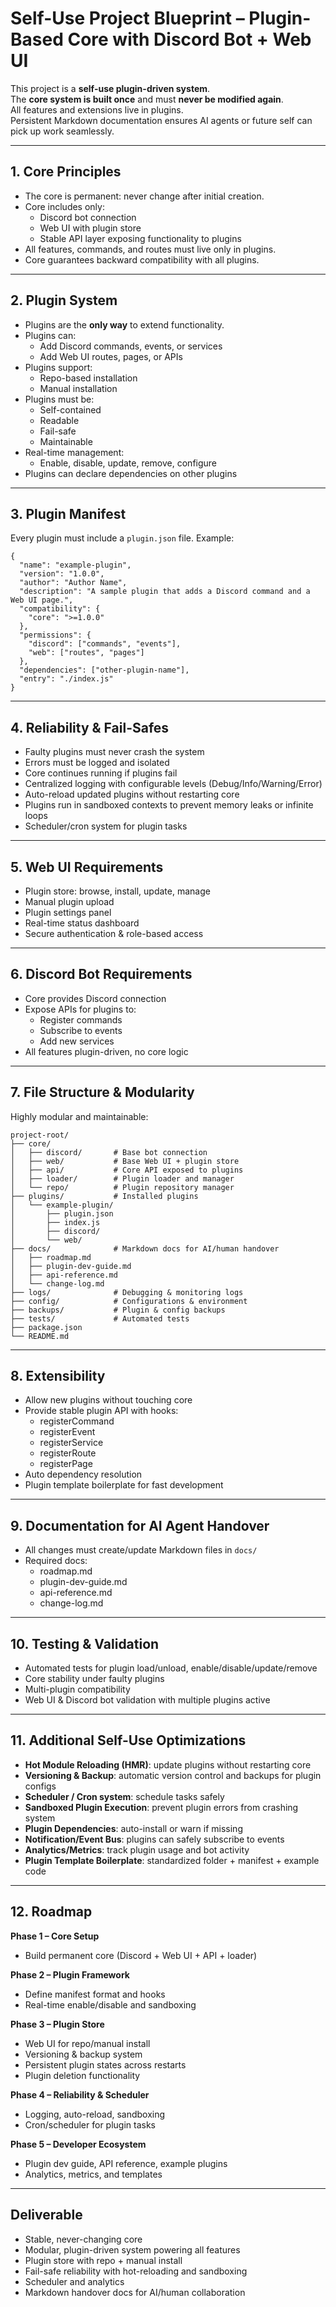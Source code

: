 # Self-Use Project Blueprint – Plugin-Based Core with Discord Bot + Web UI

This project is a **self-use plugin-driven system**.  
The **core system is built once** and must **never be modified again**.  
All features and extensions live in plugins.  
Persistent Markdown documentation ensures AI agents or future self can pick up work seamlessly.

---

## 1. Core Principles
- The core is permanent: never change after initial creation.  
- Core includes only:
  - Discord bot connection
  - Web UI with plugin store
  - Stable API layer exposing functionality to plugins
- All features, commands, and routes must live only in plugins.
- Core guarantees backward compatibility with all plugins.

---

## 2. Plugin System
- Plugins are the **only way** to extend functionality.  
- Plugins can:
  - Add Discord commands, events, or services
  - Add Web UI routes, pages, or APIs
- Plugins support:
  - Repo-based installation
  - Manual installation
- Plugins must be:
  - Self-contained
  - Readable
  - Fail-safe
  - Maintainable
- Real-time management:
  - Enable, disable, update, remove, configure
- Plugins can declare dependencies on other plugins

---

## 3. Plugin Manifest
Every plugin must include a `plugin.json` file. Example:

    {
      "name": "example-plugin",
      "version": "1.0.0",
      "author": "Author Name",
      "description": "A sample plugin that adds a Discord command and a Web UI page.",
      "compatibility": {
        "core": ">=1.0.0"
      },
      "permissions": {
        "discord": ["commands", "events"],
        "web": ["routes", "pages"]
      },
      "dependencies": ["other-plugin-name"],
      "entry": "./index.js"
    }

---

## 4. Reliability & Fail-Safes
- Faulty plugins must never crash the system
- Errors must be logged and isolated
- Core continues running if plugins fail
- Centralized logging with configurable levels (Debug/Info/Warning/Error)
- Auto-reload updated plugins without restarting core
- Plugins run in sandboxed contexts to prevent memory leaks or infinite loops
- Scheduler/cron system for plugin tasks

---

## 5. Web UI Requirements
- Plugin store: browse, install, update, manage
- Manual plugin upload
- Plugin settings panel
- Real-time status dashboard
- Secure authentication & role-based access

---

## 6. Discord Bot Requirements
- Core provides Discord connection
- Expose APIs for plugins to:
  - Register commands
  - Subscribe to events
  - Add new services
- All features plugin-driven, no core logic

---

## 7. File Structure & Modularity
Highly modular and maintainable:

    project-root/
    ├── core/
    │   ├── discord/       # Base bot connection
    │   ├── web/           # Base Web UI + plugin store
    │   ├── api/           # Core API exposed to plugins
    │   ├── loader/        # Plugin loader and manager
    │   └── repo/          # Plugin repository manager
    ├── plugins/           # Installed plugins
    │   └── example-plugin/
    │       ├── plugin.json
    │       ├── index.js
    │       ├── discord/
    │       └── web/
    ├── docs/              # Markdown docs for AI/human handover
    │   ├── roadmap.md
    │   ├── plugin-dev-guide.md
    │   ├── api-reference.md
    │   └── change-log.md
    ├── logs/              # Debugging & monitoring logs
    ├── config/            # Configurations & environment
    ├── backups/           # Plugin & config backups
    ├── tests/             # Automated tests
    ├── package.json
    └── README.md

---

## 8. Extensibility
- Allow new plugins without touching core
- Provide stable plugin API with hooks:
  - registerCommand
  - registerEvent
  - registerService
  - registerRoute
  - registerPage
- Auto dependency resolution
- Plugin template boilerplate for fast development

---

## 9. Documentation for AI Agent Handover
- All changes must create/update Markdown files in `docs/`
- Required docs:
  - roadmap.md
  - plugin-dev-guide.md
  - api-reference.md
  - change-log.md

---

## 10. Testing & Validation
- Automated tests for plugin load/unload, enable/disable/update/remove
- Core stability under faulty plugins
- Multi-plugin compatibility
- Web UI & Discord bot validation with multiple plugins active

---

## 11. Additional Self-Use Optimizations
- **Hot Module Reloading (HMR)**: update plugins without restarting core
- **Versioning & Backup**: automatic version control and backups for plugin configs
- **Scheduler / Cron system**: schedule tasks safely
- **Sandboxed Plugin Execution**: prevent plugin errors from crashing system
- **Plugin Dependencies**: auto-install or warn if missing
- **Notification/Event Bus**: plugins can safely subscribe to events
- **Analytics/Metrics**: track plugin usage and bot activity
- **Plugin Template Boilerplate**: standardized folder + manifest + example code

---

## 12. Roadmap

**Phase 1 – Core Setup**  
- Build permanent core (Discord + Web UI + API + loader)

**Phase 2 – Plugin Framework**  
- Define manifest format and hooks  
- Real-time enable/disable and sandboxing

**Phase 3 – Plugin Store**  
- Web UI for repo/manual install  
- Versioning & backup system
- Persistent plugin states across restarts
- Plugin deletion functionality

**Phase 4 – Reliability & Scheduler**  
- Logging, auto-reload, sandboxing  
- Cron/scheduler for plugin tasks

**Phase 5 – Developer Ecosystem**  
- Plugin dev guide, API reference, example plugins  
- Analytics, metrics, and templates

---

## Deliverable
- Stable, never-changing core
- Modular, plugin-driven system powering all features
- Plugin store with repo + manual install
- Fail-safe reliability with hot-reloading and sandboxing
- Scheduler and analytics
- Markdown handover docs for AI/human collaboration